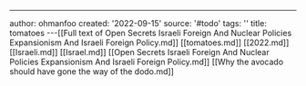 ---
author: ohmanfoo
created: '2022-09-15'
source: '#todo'
tags: ''
title: tomatoes
---[[Full text of Open Secrets Israeli Foreign And Nuclear Policies Expansionism And Israeli Foreign Policy.md]]
[[tomatoes.md]]
[[2022.md]]
[[Israeli.md]]
[[Israel.md]]
[[Open Secrets Israeli Foreign And Nuclear Policies Expansionism And Israeli Foreign Policy.md]]
[[Why the avocado should have gone the way of the dodo.md]]

